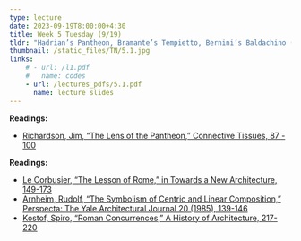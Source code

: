 ```yaml
---
type: lecture
date: 2023-09-19T8:00:00+4:30
title: Week 5 Tuesday (9/19)
tldr: "Hadrian’s Pantheon, Bramante’s Tempietto, Bernini’s Baldachino (120 AD, 1500, 1623)"
thumbnail: /static_files/TN/5.1.jpg
links: 
    # - url: /l1.pdf
    #   name: codes
    - url: /lectures_pdfs/5.1.pdf
      name: lecture slides
---
```

**Readings:**
- [Richardson, Jim, “The Lens of the Pantheon,” Connective Tissues, 87 - 100](/readings_pdfs/week2/TH/r1.pdf)

**Readings:**
- [Le Corbusier, “The Lesson of Rome,” in Towards a New Architecture, 149-173](/readings_pdfs/week2/TH/r1.pdf)
- [Arnheim, Rudolf, “The Symbolism of Centric and Linear Composition,” Perspecta: The Yale Architectural Journal 20 (1985), 139-146](/readings_pdfs/week2/TH/r2.pdf)
- [Kostof, Spiro, “Roman Concurrences,” A History of Architecture, 217-220](/readings_pdfs/week2/TH/r3.pdf)


